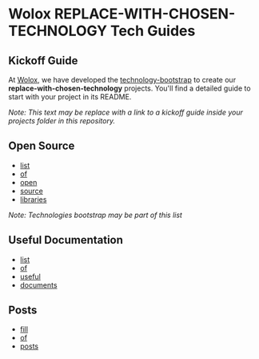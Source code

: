 # Wolox REPLACE-WITH-CHOSEN-TECHNOLOGY Tech Guides

## Kickoff Guide

At [Wolox](http://wolox.com.ar), we have developed the [technology-bootstrap](link-to-bootstrap) to create our **replace-with-chosen-technology** projects. You'll find a detailed guide to start with your project in its README.

*Note: This text may be replace with a link to a kickoff guide inside your projects folder in this repository.*

## Open Source

- [list]()
- [of]()
- [open]()
- [source]()
- [libraries]()

*Note: Technologies bootstrap may be part of this list*

## Useful Documentation

- [list]()
- [of]()
- [useful]()
- [documents]()

## Posts

- [fill]()
- [of]()
- [posts]()
